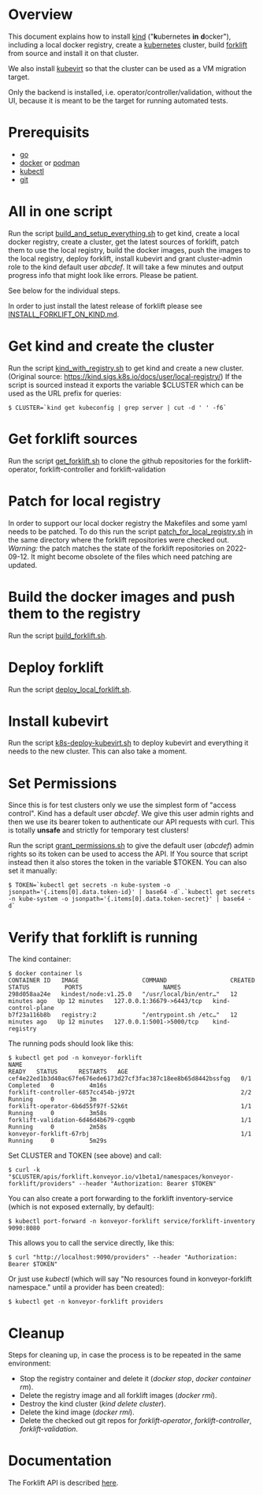 # Overview

This document explains how to install [kind](https://kind.sigs.k8s.io/)
("**k**ubernetes **in** **d**ocker"), including a local docker registry,
create a [kubernetes](https://kubernetes.io/) cluster, build
[forklift](https://www.konveyor.io/tools/forklift/) from source and install
it on that cluster.

We also install [kubevirt](https://kubevirt.io) so that the cluster can be
used as a VM migration target.

Only the backend is installed, i.e. operator/controller/validation, without
the UI, because it is meant to be the target for running automated tests.


# Prerequisits

* [go](https://golang.org/)
* [docker](https://www.docker.com/) or [podman](https://podman.io/)
* [kubectl](https://kubernetes.io/docs/tasks/tools/)
* [git](https://git-scm.com/)


# All in one script

Run the script
[build_and_setup_everything.sh](build_and_setup_everything.sh) to get kind,
create a local docker registry, create a cluster, get the latest sources of
forklift, patch them to use the local registry, build the docker images,
push the images to the local registry, deploy forklift, install kubevirt and
grant cluster-admin role to the kind default user _abcdef_. It will take a
few minutes and output progress info that might look like errors. Please be
patient.

See below for the individual steps.

In order to just install the latest release of forklift please see
[INSTALL_FORKLIFT_ON_KIND.md](INSTALL_FORKLIFT_ON_KIND.md).


# Get kind and create the cluster

Run the script [kind_with_registry.sh](kind_with_registry.sh) to get kind and
create a new cluster. (Original source:
https://kind.sigs.k8s.io/docs/user/local-registry/)
If the script is sourced instead it exports the variable $CLUSTER which can
be used as the URL prefix for queries:

    $ CLUSTER=`kind get kubeconfig | grep server | cut -d ' ' -f6`


# Get forklift sources

Run the script [get_forklift.sh](get_forklift.sh) to clone the github
repositories for the forklift-operator, forklift-controller and
forklift-validation


# Patch for local registry

In order to support our local docker registry the Makefiles and some yaml
needs to be patched. To do this run the script
[patch_for_local_registry.sh](patch_for_local_registry.sh) in the same directory where the
forklift repositories were checked out.  
*Warning:* the patch matches the state of the forklift repositories on
2022-09-12. It might become obsolete of the files which need patching are
updated.


# Build the docker images and push them to the registry

Run the script [build_forklift.sh](build_forklift.sh).


# Deploy forklift

Run the script [deploy_local_forklift.sh](deploy_local_forklift.sh).


# Install kubevirt

Run the script [k8s-deploy-kubevirt.sh](k8s-deploy-kubevirt.sh) to deploy
kubevirt and everything it needs to the new cluster.
This can also take a moment.


# Set Permissions

Since this is for test clusters only we use the simplest form of "access
control". Kind has a default user _abcdef_. We give this user admin rights
and then we use its bearer token to authenticate our API requests with curl.
This is totally **unsafe** and strictly for temporary test clusters!

Run the script [grant_permissions.sh](grant_permissions.sh) to give the
default user (_abcdef_) admin rights so its token can be used to access the
API. If You source that script instead then it also stores the token in the
variable $TOKEN. You can also set it manually:
    
    $ TOKEN=`kubectl get secrets -n kube-system -o jsonpath='{.items[0].data.token-id}' | base64 -d`.`kubectl get secrets -n kube-system -o jsonpath='{.items[0].data.token-secret}' | base64 -d`


# Verify that forklift is running

The kind container:

    $ docker container ls
    CONTAINER ID   IMAGE                  COMMAND                  CREATED          STATUS          PORTS                       NAMES
    298d058aa24e   kindest/node:v1.25.0   "/usr/local/bin/entr…"   12 minutes ago   Up 12 minutes   127.0.0.1:36679->6443/tcp   kind-control-plane
    b7f23a116b8b   registry:2             "/entrypoint.sh /etc…"   12 minutes ago   Up 12 minutes   127.0.0.1:5001->5000/tcp    kind-registry

The running pods should look like this:

    $ kubectl get pod -n konveyor-forklift
    NAME                                                              READY   STATUS      RESTARTS   AGE
    cef4e22ed1b3d40ac67fe676ede6173d27cf3fac387c18ee8b65d8442bssfqg   0/1     Completed   0          4m16s
    forklift-controller-6857cc454b-j972t                              2/2     Running     0          3m
    forklift-operator-6b6d55f97f-52k6t                                1/1     Running     0          3m58s
    forklift-validation-6d46d4b679-cgqmb                              1/1     Running     0          2m58s
    konveyor-forklift-67rbj                                           1/1     Running     0          5m29s

Set CLUSTER and TOKEN (see above) and call:

    $ curl -k "$CLUSTER/apis/forklift.konveyor.io/v1beta1/namespaces/konveyor-forklift/providers" --header "Authorization: Bearer $TOKEN"

You can also create a port forwarding to the forklift inventory-service
(which is not exposed externally, by default):

    $ kubectl port-forward -n konveyor-forklift service/forklift-inventory 9090:8080

This allows you to call the service directly, like this:

    $ curl "http://localhost:9090/providers" --header "Authorization: Bearer $TOKEN"

Or just use _kubectl_ (which will say "No resources found in
konveyor-forklift namespace." until a provider has been created):

    $ kubectl get -n konveyor-forklift providers


# Cleanup

Steps for cleaning up, in case the process is to be repeated in the same
environment:

* Stop the registry container and delete it (_docker stop_, _docker container
  rm_).
* Delete the registry image and all forklift images (_docker rmi_).
* Destroy the kind cluster (_kind delete cluster_).
* Delete the kind image (_docker rmi_).
* Delete the checked out git repos for _forklift-operator_,
  _forklift-controller_, _forklift-validation_.


# Documentation

The Forklift API is described
[here](https://konveyor.github.io/forklift/migratingvms/migratecli/).
